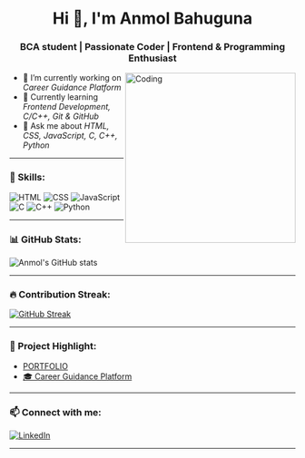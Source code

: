 <h1 align="center">Hi 👋, I'm Anmol Bahuguna</h1>
<h3 align="center">BCA student | Passionate Coder | Frontend & Programming Enthusiast</h3>

<img align="right" alt="Coding" width="300" src="https://media.giphy.com/media/qgQUggAC3Pfv687qPC/giphy.gif" />

- 🔭 I’m currently working on *Career Guidance Platform*
- 🌱 Currently learning *Frontend Development, C/C++, Git & GitHub*
- 💬 Ask me about *HTML, CSS, JavaScript, C, C++, Python*


---

### 🧠 Skills:
![HTML](https://img.shields.io/badge/-HTML5-orange?style=flat-square&logo=html5&logoColor=white)
![CSS](https://img.shields.io/badge/-CSS3-blue?style=flat-square&logo=css3&logoColor=white)
![JavaScript](https://img.shields.io/badge/-JavaScript-yellow?style=flat-square&logo=javascript&logoColor=black)
![C](https://img.shields.io/badge/-C-blue?style=flat-square&logo=c&logoColor=white)
![C++](https://img.shields.io/badge/-C++-00599C?style=flat-square&logo=cplusplus&logoColor=white)
![Python](https://img.shields.io/badge/-Python-3776AB?style=flat-square&logo=python&logoColor=white)

---

### 📊 GitHub Stats:
![Anmol's GitHub stats](https://github-readme-stats.vercel.app/api?username=AnmolBahuguna&show_icons=true&theme=tokyonight)

---

### 🔥 Contribution Streak:
[![GitHub Streak](https://streak-stats.demolab.com?user=AnmolBahuguna&theme=tokyonight)](https://git.io/streak-stats)

---

### 📎 Project Highlight:

- [PORTFOLIO](https:https://anmolportfolio122.netlify.app/https://anmolportfolio122.netlify.app/)
- [🎓 Career Guidance Platform](https://careerguidanceweb.netlify.app/)


---

### 📫 Connect with me:
[![LinkedIn](https://img.shields.io/badge/-LinkedIn-0077B5?style=for-the-badge&logo=linkedin&logoColor=white)](https://www.linkedin.com/in/anmol-bahuguna-6728a633b?utm_source=share&utm_campaign=share_via&utm_content=profile&utm_medium=android_app)

---
